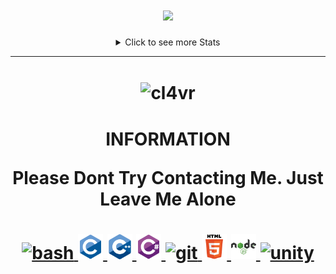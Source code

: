 
<h1 align="center">
   <a href="https://discord.com/users/1158897797869879297/"><img src="https://lanyard.cnrad.dev/api/1158897797869879297?bg=0d1117" height="300" width="auto"></a>
     <br> 
</h1>


<details align="center">
   <summary>Click to see more Stats</summary>
   <br>
 <p align="center"><a href="https://github.com/anditv21">i stole this from my dear friend andi :) </p>
   <p align="center">
  <img src="https://github-readme-streak-stats.herokuapp.com/?user=cl4vr&show_icons=true&theme=radical" alt="cl4vr" />
<img src="https://readme.anditv.dev/api/top-langs/?username=cl4vr&langs_count=8&layout=compact&text_color=daf7dc&bg_color=151515&var=25" height="180" width="auto">

   <h1 align="center">
</p>
   <a href="https://github.com/cl4vr/"><img src="https://github-stats-alpha.vercel.app/api?username=cl4vr&cc=0d1117&tc=fff&ic=fff&bc=0d1117&var=23" height="180" width="auto"></a>
    </p>
       <br>
	 
</details>
<hr>
<h1 align="center">
<img src="https://komarev.com/ghpvc/?username=cl4vr&label=Profile%20views&color=0e75b6&style=plastic" alt="cl4vr" align="center" />
<h1 align="center">
 INFORMATION

**Please Dont Try Contacting Me. Just Leave Me Alone**


<h1 align="center"> <a href="https://www.gnu.org/software/bash/" target="_blank" rel="noreferrer"> <img src="https://www.vectorlogo.zone/logos/gnu_bash/gnu_bash-icon.svg" alt="bash" width="40" height="40"/> </a> <a href="https://www.cprogramming.com/" target="_blank" rel="noreferrer"> <img src="https://raw.githubusercontent.com/devicons/devicon/master/icons/c/c-original.svg" alt="c" width="40" height="40"/> </a> <a href="https://www.w3schools.com/cpp/" target="_blank" rel="noreferrer"> <img src="https://raw.githubusercontent.com/devicons/devicon/master/icons/cplusplus/cplusplus-original.svg" alt="cplusplus" width="40" height="40"/> </a> <a href="https://www.w3schools.com/cs/" target="_blank" rel="noreferrer"> <img src="https://raw.githubusercontent.com/devicons/devicon/master/icons/csharp/csharp-original.svg" alt="csharp" width="40" height="40"/> </a> <a href="https://git-scm.com/" target="_blank" rel="noreferrer"> <img src="https://www.vectorlogo.zone/logos/git-scm/git-scm-icon.svg" alt="git" width="40" height="40"/> </a> <a href="https://www.w3.org/html/" target="_blank" rel="noreferrer"> <img src="https://raw.githubusercontent.com/devicons/devicon/master/icons/html5/html5-original-wordmark.svg" alt="html5" width="40" height="40"/> </a> <a href="https://nodejs.org" target="_blank" rel="noreferrer"> <img src="https://raw.githubusercontent.com/devicons/devicon/master/icons/nodejs/nodejs-original-wordmark.svg" alt="nodejs" width="40" height="40"/> </a> <a href="https://unity.com/" target="_blank" rel="noreferrer"> <img src="https://www.vectorlogo.zone/logos/unity3d/unity3d-icon.svg" alt="unity" width="40" height="40"/> </a> 

